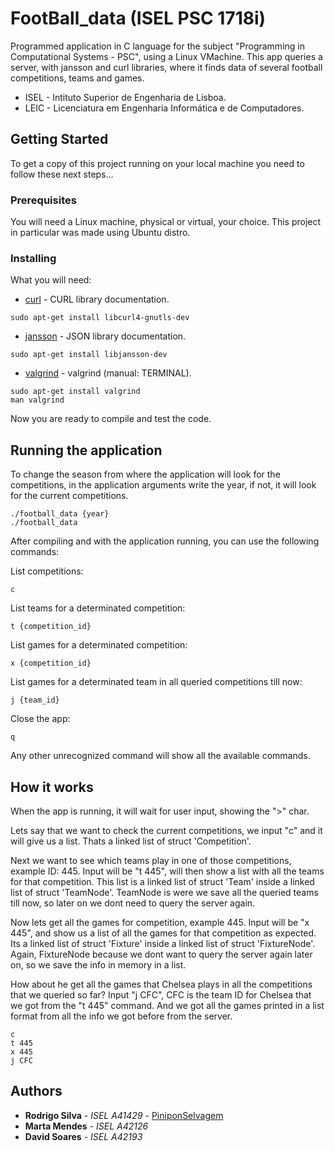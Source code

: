 # FootBall_data (ISEL PSC 1718i)

Programmed application in C language for the subject "Programming in Computational Systems - PSC", using a Linux VMachine.
This app queries a server, with jansson and curl libraries, where it finds data of several football competitions, teams and games.
* ISEL - Intituto Superior de Engenharia de Lisboa.
* LEIC - Licenciatura em Engenharia Informática e de Computadores.

## Getting Started

To get a copy of this project running on your local machine you need to follow these next steps...

### Prerequisites

You will need a Linux machine, physical or virtual, your choice.
This project in particular was made using Ubuntu distro.

### Installing

What you will need:

* [curl](http://curl.haxx.se/libcurl) - CURL library documentation.

```
sudo apt-get install libcurl4-gnutls-dev
```

* [jansson](https://jansson.readthedocs.io/en/2.7/index.html) - JSON library documentation.

```
sudo apt-get install libjansson-dev
```

* [valgrind](http://valgrind.org/) - valgrind (manual: TERMINAL).

```
sudo apt-get install valgrind
man valgrind
```

Now you are ready to compile and test the code.

## Running the application

To change the season from where the application will look for the competitions, in the application arguments write the year, if not, it will look for the current competitions.

```
./football_data {year}
./football_data
```

After compiling and with the application running, you can use the following commands:

List competitions:

```
c
```

List teams for a determinated competition:

```
t {competition_id}
```

List games for a determinated competition:

```
x {competition_id}
```

List games for a determinated team in all queried competitions till now:

```
j {team_id}
```

Close the app:

```
q
```

Any other unrecognized command will show all the available commands.

## How it works

When the app is running, it will wait for user input, showing the ">" char.

Lets say that we want to check the current competitions, we input "c" and it will give us a list.
Thats a linked list of struct 'Competition'.

Next we want to see which teams play in one of those competitions, example ID: 445.
Input will be "t 445", will then show a list with all the teams for that competition.
This list is a linked list of struct 'Team' inside a linked list of struct 'TeamNode'.
TeamNode is were we save all the queried teams till now, so later on we dont need to query the server again.

Now lets get all the games for competition, example 445.
Input will be "x 445", and show us a list of all the games for that competition as expected.
Its a linked list of struct 'Fixture' inside a linked list of struct 'FixtureNode'.
Again, FixtureNode because we dont want to query the server again later on, so we save the info in memory in a list.

How about he get all the games that Chelsea plays in all the competitions that we queried so far?
Input "j CFC", CFC is the team ID for Chelsea that we got from the "t 445" command.
And we got all the games printed in a list format from all the info we got before from the server.

```
c
t 445
x 445
j CFC
```

## Authors

* **Rodrigo Silva** - *ISEL A41429* - [PiniponSelvagem](https://github.com/PiniponSelvagem)
* **Marta Mendes** - *ISEL A42126*
* **David Soares** - *ISEL A42193*
